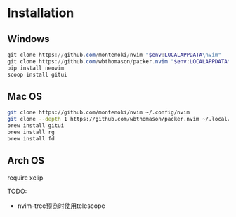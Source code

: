 # Installation

## Windows

```powershell
git clone https://github.com/montenoki/nvim "$env:LOCALAPPDATA\nvim"
git clone https://github.com/wbthomason/packer.nvim "$env:LOCALAPPDATA\nvim-data\site\pack\packer\start\packer.nvim"
pip install neovim
scoop install gitui
```
## Mac OS
```bash
git clone https://github.com/montenoki/nvim ~/.config/nvim
git clone --depth 1 https://github.com/wbthomason/packer.nvim ~/.local/share/nvim/site/pack/packer/start/packer.nvim
brew install gitui
brew install rg
brew install fd
```
## Arch OS
require xclip

TODO:
- nvim-tree预览时使用telescope

